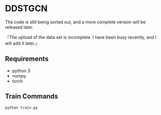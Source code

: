 # DDSTGCN

The code is still being sorted out, and a more complete version will be released later.

『The upload of the data set is incomplete. I have been busy recently, and I will add it later.』

## Requirements

- python 3
- numpy
- torch

## Train Commands

```
python train.py
```

